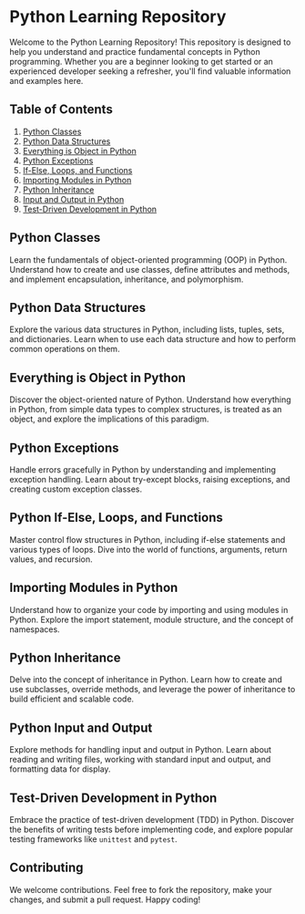 # Python Learning Repository

Welcome to the Python Learning Repository! This repository is designed to help you understand and practice fundamental concepts in Python programming. Whether you are a beginner looking to get started or an experienced developer seeking a refresher, you'll find valuable information and examples here.

## Table of Contents

1. [Python Classes](#python-classes)
2. [Python Data Structures](#python-data-structures)
3. [Everything is Object in Python](#python-everything-is-object)
4. [Python Exceptions](#python-exceptions)
5. [If-Else, Loops, and Functions](#python-if-else-loops-functions)
6. [Importing Modules in Python](#python-import-modules)
7. [Python Inheritance](#python-inheritance)
8. [Input and Output in Python](#python-input-output)
9. [Test-Driven Development in Python](#python-test-driven-development)

## Python Classes

Learn the fundamentals of object-oriented programming (OOP) in Python. Understand how to create and use classes, define attributes and methods, and implement encapsulation, inheritance, and polymorphism.

## Python Data Structures

Explore the various data structures in Python, including lists, tuples, sets, and dictionaries. Learn when to use each data structure and how to perform common operations on them.

## Everything is Object in Python

Discover the object-oriented nature of Python. Understand how everything in Python, from simple data types to complex structures, is treated as an object, and explore the implications of this paradigm.

## Python Exceptions

Handle errors gracefully in Python by understanding and implementing exception handling. Learn about try-except blocks, raising exceptions, and creating custom exception classes.

## Python If-Else, Loops, and Functions

Master control flow structures in Python, including if-else statements and various types of loops. Dive into the world of functions, arguments, return values, and recursion.

## Importing Modules in Python

Understand how to organize your code by importing and using modules in Python. Explore the import statement, module structure, and the concept of namespaces.

## Python Inheritance

Delve into the concept of inheritance in Python. Learn how to create and use subclasses, override methods, and leverage the power of inheritance to build efficient and scalable code.

## Python Input and Output

Explore methods for handling input and output in Python. Learn about reading and writing files, working with standard input and output, and formatting data for display.

## Test-Driven Development in Python

Embrace the practice of test-driven development (TDD) in Python. Discover the benefits of writing tests before implementing code, and explore popular testing frameworks like `unittest` and `pytest`.

## Contributing

We welcome contributions. Feel free to fork the repository, make your changes, and submit a pull request.
Happy coding!
